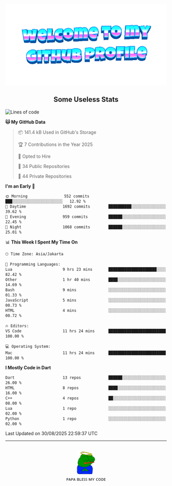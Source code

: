 <div align="center">
	<img src="https://raw.githubusercontent.com/deogw/deogw/main/assets/welkom.gif" alt="welkom to my github profile">
	<br>
</div>
<h2 style="text-align:center">Some Useless Stats</h3>

<!--START_SECTION:waka-->
![Lines of code](https://img.shields.io/badge/From%20Hello%20World%20I%27ve%20Written-11.6%20million%20lines%20of%20code-blue)

**🐱 My GitHub Data** 

> 📦 141.4 kB Used in GitHub's Storage 
 > 
> 🏆 7 Contributions in the Year 2025
 > 
> 💼 Opted to Hire
 > 
> 📜 34 Public Repositories 
 > 
> 🔑 44 Private Repositories 
 > 
**I'm an Early 🐤** 

```text
🌞 Morning                552 commits         ███░░░░░░░░░░░░░░░░░░░░░░   12.92 % 
🌆 Daytime                1692 commits        ██████████░░░░░░░░░░░░░░░   39.62 % 
🌃 Evening                959 commits         ██████░░░░░░░░░░░░░░░░░░░   22.45 % 
🌙 Night                  1068 commits        ██████░░░░░░░░░░░░░░░░░░░   25.01 % 
```


📊 **This Week I Spent My Time On** 

```text
🕑︎ Time Zone: Asia/Jakarta

💬 Programming Languages: 
Lua                      9 hrs 23 mins       █████████████████████░░░░   82.42 % 
Other                    1 hr 40 mins        ████░░░░░░░░░░░░░░░░░░░░░   14.69 % 
Bash                     9 mins              ░░░░░░░░░░░░░░░░░░░░░░░░░   01.33 % 
JavaScript               5 mins              ░░░░░░░░░░░░░░░░░░░░░░░░░   00.73 % 
HTML                     4 mins              ░░░░░░░░░░░░░░░░░░░░░░░░░   00.72 % 

🔥 Editors: 
VS Code                  11 hrs 24 mins      █████████████████████████   100.00 % 

💻 Operating System: 
Mac                      11 hrs 24 mins      █████████████████████████   100.00 % 
```

**I Mostly Code in Dart** 

```text
Dart                     13 repos            ██████░░░░░░░░░░░░░░░░░░░   26.00 % 
HTML                     8 repos             ████░░░░░░░░░░░░░░░░░░░░░   16.00 % 
C++                      4 repos             ██░░░░░░░░░░░░░░░░░░░░░░░   08.00 % 
Lua                      1 repo              ░░░░░░░░░░░░░░░░░░░░░░░░░   02.00 % 
Python                   1 repo              ░░░░░░░░░░░░░░░░░░░░░░░░░   02.00 % 
```




 Last Updated on 30/08/2025 22:59:37 UTC
<!--END_SECTION:waka-->
---
<div align="center">
    <br>
    <a href="https://bit.ly/3A2g5zU">
        <img src="https://raw.githubusercontent.com/deogw/deogw/main/assets/papabless.png"
            alt="welkom to my github profile" height="75px">
    </a>
    <br>
ᴘᴀᴘᴀ ʙʟᴇꜱꜱ ᴍʏ ᴄᴏᴅᴇ
</div>
